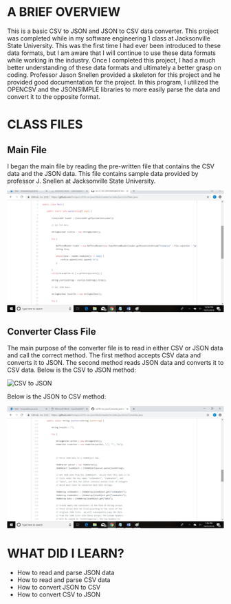 <!DOCTYPE html>
<html>
  

<body>


 <h1>A BRIEF OVERVIEW</h1>
 
<p>
This is a basic CSV to JSON and JSON to CSV data converter. This project was completed while in my software engineering 1 class at Jacksonville State University. This was the first time I had ever been introduced to these data formats, but I am aware that I will continue to use these data formats while working in the industry. Once I completed this project, I had a much better understanding of these data formats and ultimately a better grasp on coding. Professor Jason Snellen provided a skeleton for this project and he provided good documentation for the project. In this program, I utilized the OPENCSV and the JSONSIMPLE libraries to more easily parse the data and convert it to the opposite format.
</p>

<h1>CLASS FILES</h1>
 
<h2>Main File</h2>
		
<p>
I began the main file by reading the pre-written file that contains the CSV data and the JSON data. This file contains sample data provided by professor J. Snellen at Jacksonville State University.
</p>	
			 
<p><img src="https://github.com/hmays/cs310-csv-json/blob/master/Portfolio%20Pic.png" alt="Main"> </p>

<h2>Converter Class File</h2>

<p>
The main purpose of the converter file is to read in either CSV or JSON data and call the correct method. The first method accepts CSV data and converts it to JSON. The second method reads JSON data and converts it to CSV data.
Below is the CSV to JSON method:
</p>

<p><img src="CSVtoJSON.png" alt="CSV to JSON"> </p>

<p>
Below is the JSON to CSV method:
</p>


<p><img src="JSONtoCSV.jpg" alt="CSV to JSON"> </p>



		
<h1>WHAT DID I LEARN?</h1>
<p>
	<ul>
		<li>How to read and parse JSON data</li>
		<li> How to read and parse CSV data </li>
		<li>How to convert JSON to CSV</li>
		<li>How to convert CSV to JSON</li>
	</ul>		
</p>
	
 
 
 
 
</body>
  

  </html>
